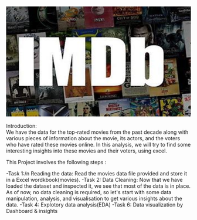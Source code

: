 <p align="center">
  <img width="600" height="300" src="OIP.jpeg">
</p>








Introduction:  
             We have the data for the top-rated movies from the past decade along with various pieces of information about the movie, its actors, and the voters who have rated these movies online. In 
             this analysis, we will try to find some interesting insights into these movies and their voters, using excel.

This Project involves the following steps :

-Task 1:/n
      Reading the data:
                      Read the movies data file provided and store it in a Excel wordkbook(movies).
-Task 2:
      Data Cleaning:
                    Now that we have loaded the dataset and inspected it, we see that most of the data is in place. As of now, no data cleaning is required, so let's start with some data 
                     manipulation, analysis, and visualisation to get various insights about the data.
-Task 4:
     	Explotory data analysis(EDA)
-Task 6:
       Data visualization by Dashboard & insights

          


